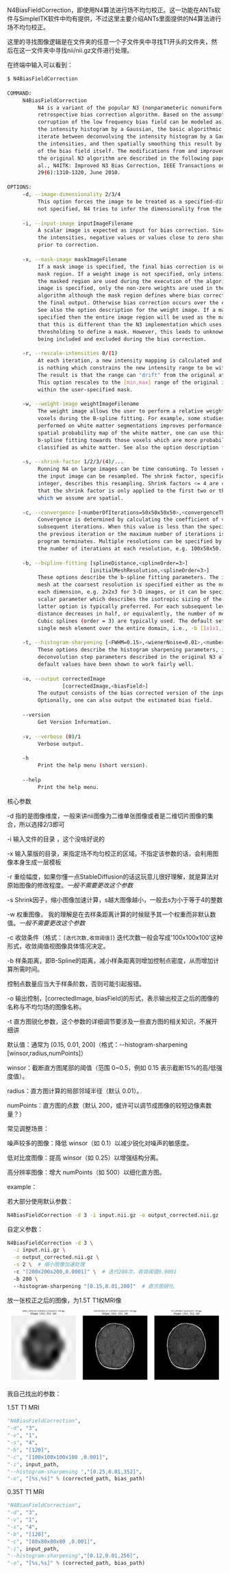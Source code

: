 N4BiasFieldCorrection，即使用N4算法进行场不均匀校正。这一功能在ANTs软件与SimpleITK软件中均有提供，不过这里主要介绍ANTs里面提供的N4算法进行场不均匀校正。

这里的寻找图像逻辑是在文件夹的任意一个子文件夹中寻找T1开头的文件夹，然后在这一文件夹中寻找nii/nii.gz文件进行处理。

在终端中输入可以看到：

```bash
$ N4BiasFieldCorrection

COMMAND:
     N4BiasFieldCorrection
          N4 is a variant of the popular N3 (nonparameteric nonuniform normalization)
          retrospective bias correction algorithm. Based on the assumption that the
          corruption of the low frequency bias field can be modeled as a convolution of
          the intensity histogram by a Gaussian, the basic algorithmic protocol is to
          iterate between deconvolving the intensity histogram by a Gaussian, remapping
          the intensities, and then spatially smoothing this result by a B-spline modeling
          of the bias field itself. The modifications from and improvements obtained over
          the original N3 algorithm are described in the following paper: N. Tustison et
          al., N4ITK: Improved N3 Bias Correction, IEEE Transactions on Medical Imaging,
          29(6):1310-1320, June 2010.

OPTIONS:
     -d, --image-dimensionality 2/3/4
          This option forces the image to be treated as a specified-dimensional image. If
          not specified, N4 tries to infer the dimensionality from the input image.

     -i, --input-image inputImageFilename
          A scalar image is expected as input for bias correction. Since N4 log transforms
          the intensities, negative values or values close to zero should be processed
          prior to correction.

     -x, --mask-image maskImageFilename
          If a mask image is specified, the final bias correction is only performed in the
          mask region. If a weight image is not specified, only intensity values inside
          the masked region are used during the execution of the algorithm. If a weight
          image is specified, only the non-zero weights are used in the execution of the
          algorithm although the mask region defines where bias correction is performed in
          the final output. Otherwise bias correction occurs over the entire image domain.
          See also the option description for the weight image. If a mask image is *not*
          specified then the entire image region will be used as the mask region. Note
          that this is different than the N3 implementation which uses the results of Otsu
          thresholding to define a mask. However, this leads to unknown anatomical regions
          being included and excluded during the bias correction.

     -r, --rescale-intensities 0/(1)
          At each iteration, a new intensity mapping is calculated and applied but there
          is nothing which constrains the new intensity range to be within certain values.
          The result is that the range can "drift" from the original at each iteration.
          This option rescales to the [min,max] range of the original image intensities
          within the user-specified mask.

     -w, --weight-image weightImageFilename
          The weight image allows the user to perform a relative weighting of specific
          voxels during the B-spline fitting. For example, some studies have shown that N3
          performed on white matter segmentations improves performance. If one has a
          spatial probability map of the white matter, one can use this map to weight the
          b-spline fitting towards those voxels which are more probabilistically
          classified as white matter. See also the option description for the mask image.

     -s, --shrink-factor 1/2/3/(4)/...
          Running N4 on large images can be time consuming. To lessen computation time,
          the input image can be resampled. The shrink factor, specified as a single
          integer, describes this resampling. Shrink factors <= 4 are commonly used.Note
          that the shrink factor is only applied to the first two or three dimensions
          which we assume are spatial.

     -c, --convergence [<numberOfIterations=50x50x50x50>,<convergenceThreshold=0.0>]
          Convergence is determined by calculating the coefficient of variation between
          subsequent iterations. When this value is less than the specified threshold from
          the previous iteration or the maximum number of iterations is exceeded the
          program terminates. Multiple resolutions can be specified by using 'x' between
          the number of iterations at each resolution, e.g. 100x50x50.

     -b, --bspline-fitting [splineDistance,<splineOrder=3>]
                           [initialMeshResolution,<splineOrder=3>]
          These options describe the b-spline fitting parameters. The initial b-spline
          mesh at the coarsest resolution is specified either as the number of elements in
          each dimension, e.g. 2x2x3 for 3-D images, or it can be specified as a single
          scalar parameter which describes the isotropic sizing of the mesh elements. The
          latter option is typically preferred. For each subsequent level, the spline
          distance decreases in half, or equivalently, the number of mesh elements doubles
          Cubic splines (order = 3) are typically used. The default setting is to employ a
          single mesh element over the entire domain, i.e., -b [1x1x1,3].

     -t, --histogram-sharpening [<FWHM=0.15>,<wienerNoise=0.01>,<numberOfHistogramBins=200>]
          These options describe the histogram sharpening parameters, i.e. the
          deconvolution step parameters described in the original N3 algorithm. The
          default values have been shown to work fairly well.

     -o, --output correctedImage
                  [correctedImage,<biasField>]
          The output consists of the bias corrected version of the input image.
          Optionally, one can also output the estimated bias field.

     --version
          Get Version Information.

     -v, --verbose (0)/1
          Verbose output.

     -h
          Print the help menu (short version).

     --help
          Print the help menu.

```

核心参数

-d 指的是图像维度，一般来讲nii图像为二维单张图像或者是二维切片图像的集合，所以选择2/3即可

-i 输入文件的目录 ，这个没啥好说的

-x 输入蒙版的目录，来指定场不均匀校正的区域。不指定该参数的话，会利用图像本身生成一层模板

-r 重绘幅度，如果你懂一点StableDiffusion的话这玩意儿很好理解，就是算法对原始图像的修改程度。*一般不需要更改这个参数*

-s Shrink因子，缩小图像加速计算，s越大图像越小，一般去s为小于等于4的整数

-w 权重图像， 我的理解是在去样条距离计算的时候赋予其一个权重而非默认数值。*一般不需要更改这个参数*

-c 收敛条件（格式：`[迭代次数,收敛阈值]`) 迭代次数一般会写成'100x100x100'这种形式，收敛阈值视图像具体情况决定。

-b 样条距离，即B-Spline的距离，减小样条距离则增加控制点密度，从而增加计算所需时间。

控制点数量应当大于样条阶数，否则可能引起报错。

-o 输出控制，[correctedImage, biasField]的形式，表示输出校正之后的图像的名称与不均匀场的图像名称。

-t 直方图锐化参数，这个参数的详细调节要涉及一些直方图的相关知识，不展开细讲

默认值：通常为 [0.15, 0.01, 200]（格式：--histogram-sharpening [winsor,radius,numPoints]）

winsor：截断直方图尾部的阈值（范围 0~0.5，例如 0.15 表示截断15%的高/低强度值）。

radius：直方图计算的局部邻域半径（默认 0.01）。

numPoints：直方图的点数（默认 200，或许可以调节成图像的较短边像素数量？）

常见调整场景：

噪声较多的图像：降低 winsor（如 0.1）以减少锐化对噪声的敏感度。

低对比度图像：提高 winsor（如 0.25）以增强结构分离。

高分辨率图像：增大 numPoints（如 500）以细化直方图。

example：

若大部分使用默认参数：

```bash
N4BiasFieldCorrection -d 3 -i input.nii.gz -o output_corrected.nii.gz
```

自定义参数：

```bash
N4BiasFieldCorrection -d 3 \
  -i input.nii.gz \
  -o output_corrected.nii.gz \
  -s 2 \  # 缩小图像加速处理
  -c "[200x200x200,0.0001]" \  # 迭代200次，收敛阈值0.0001
  -b 200 \  
  --histogram-sharpening "[0.15,0.01,200]"  # 直方图锐化
```

放一张校正之后的图像，为1.5T T1权MRI像

![Figure_1](.\Figure_1.png)

我自己找出的参数：

1.5T T1 MRI

```python
"N4BiasFieldCorrection",
"-d", "3",
"-v", "1",
"-s", "4",
"-b", "[120]",
"-c", "[100x100x100x100 ,0.001]",
"-i", input_path,
"--histogram-sharpening ","[0.25,0.01,352]",
"-o", "[%s,%s]" % (corrected_path, bias_path)
```

0.35T T1 MRI

```python
"N4BiasFieldCorrection",
"-d", "3",
"-v", "1",
"-s", "4",
"-b", "[120]",
"-c", "[80x80x80x80 ,0.001]",
"-i", input_path,
"--histogram-sharpening","[0.12,0.01,256]",
"-o", "[%s,%s]" % (corrected_path, bias_path)
```

